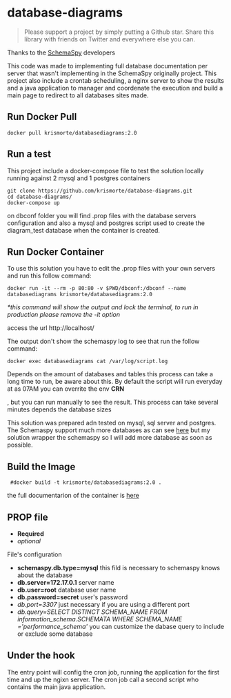 # database-diagrams

> Please support a project by simply putting a Github star. 
Share this library with friends on Twitter and everywhere else you can.

Thanks to the [SchemaSpy](https://github.com/schemaspy/schemaspy) developers

This code was made to implementing full database documentation per server that wasn't implementing in the SchemaSpy originally project. This project also include a crontab scheduling, a nginx server to show the results and a java application to manager and coordenate the execution and build a main page to redirect to all databases sites made.

## Run Docker Pull
```
docker pull krismorte/databasediagrams:2.0
```

## Run a test

This project include a docker-compose file to test the solution locally running against 2 mysql and 1 postgres containers 

```
git clone https://github.com/krismorte/database-diagrams.git
cd database-diagrams/
docker-compose up
```

on dbconf folder you will find .prop files with the database servers configuration and also a mysql and postgres script used to create the diagram_test database when the container is created.

## Run Docker Container
To use this solution you have to edit the .prop files with your own servers and run this follow command:

```
docker run -it --rm -p 80:80 -v $PWD/dbconf:/dbconf --name databasediagrams krismorte/databasediagrams:2.0
```
_*this command will show the output and lock the terminal, to run in production please remove the -it option_

access the url http://localhost/

The output don't show the schemaspy log to see that run the follow command:

```
docker exec databasediagrams cat /var/log/script.log
```

Depends on the amount of databases and tables this process can take a long time to run, be aware about this. By default the script will run everyday at as 07AM you can overrite the env __CRN__

, but you can run manually to see the result. This process can take several minutes depends the database sizes

This solution was prepared adn tested on mysql, sql server and postgres. The Schemaspy support much more databases as can see [here](https://github.com/schemaspy/schemaspy/tree/master/src/main/resources/org/schemaspy/types) but my solution wrapper the schemaspy so I will add more database as soon as possible.

## Build the Image
``` #docker build -t krismorte/databasediagrams:2.0 .```


the full documentarion of the container is [here](https://hub.docker.com/r/krismorte/databasediagrams) 

## PROP file
- __Required__
- _optional_

File's configuration
- __schemaspy.db.type=mysql__ this fild is necessary to schemaspy knows about the database 
- __db.server=172.17.0.1__ server name
- __db.user=root__ database user name
- __db.password=secret__ user's password
- _db.port=3307_ just necessary if you are using a different port
- _db.query=SELECT DISTINCT SCHEMA_NAME FROM information_schema.SCHEMATA WHERE SCHEMA_NAME ='performance_schema'_ you can customize the dabase query to include or exclude some database

## Under the hook

The entry point will config the cron job, running the application for the first time and up the ngixn server. The cron job call a second script who contains the main java application.

